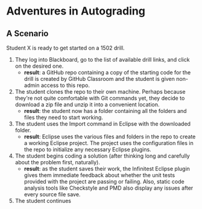 # Adventures in Autograding

## A Scenario

Student X is ready to get started on a 1502 drill.

1. They log into Blackboard, go to the list of available drill links, and click on the desired one.
   - **result**: a GitHub repo containing a copy of the starting code for the drill is created by GitHub Classroom and the student is given non-admin access to this repo.
1. The student clones the repo to their own machine. Perhaps because they're not quite comfortable with Git commands yet, they decide to download a zip file and unzip it into a convenient location.
   - **result**: the student now has a folder containing all the folders and files they need to start working.
1. The student uses the Import command in Eclipse with the downloaded folder.
   - **result**: Eclipse uses the various files and folders in the repo to create a working Eclipse project. The project uses the configuration files in the repo to initialize any necessary Eclipse plugins.
1. The student begins coding a solution (after thinking long and carefully about the problem first, naturally).
   - **result**: as the student saves their work, the Infinitest Eclipse plugin gives them immediate feedback about whether the unit tests provided with the project are passing or failing. Also, static code analysis tools like Checkstyle and PMD also display any issues after every source file save.
1. The student continues
